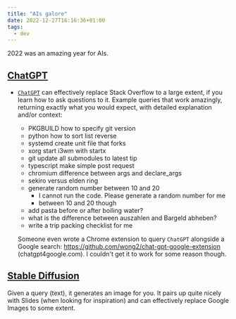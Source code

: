 ```yaml
---
title: "AIs galore"
date: 2022-12-27T16:16:36+01:00
tags:
  - dev
---
```


2022 was an amazing year for AIs.


## [ChatGPT][chatgpt]

- [`ChatGPT`][chatgpt] can effectively replace Stack
  Overflow to a large extent, if you learn how to ask questions to it. Example queries that work amazingly, returning exactly what you would expect, with detailed explanation and/or context:

  - PKGBUILD how to specify git version
  - python how to sort list reverse
  - systemd create unit file that forks
  - xorg start i3wm with startx
  - git update all submodules to latest tip
  - typescript make simple post request
  - chromium difference between args and declare_args
  - sekiro versus elden ring
  - generate random number between 10 and 20
    - I cannot run the code. Please generate a random number for me
    - between 10 and 20 though
  - add pasta before or after boiling water?
  - what is the difference between auszahlen and Bargeld abheben?
  - write a trip packing checklist for me

  Someone even wrote a Chrome extension to query `ChatGPT` alongside a Google search: https://github.com/wong2/chat-gpt-google-extension (chatgpt4google.com). I couldn't get it to work for some reason though.

## [Stable Diffusion][stable-diffusion]

Given a query (text), it generates an image for you. It pairs up quite nicely with Slides (when looking for inspiration) and can effectively replace Google Images to some extent.

[chatgpt]: https://chat.openai.com/chat/
[stable-diffusion]: https://stablediffusionweb.com/#demo
